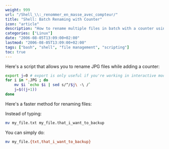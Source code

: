 ```yaml
---
weight: 999
url: "/Shell_\\:_renommer_en_masse_avec_compteur/"
title: "Shell: Batch Renaming with Counter"
icon: "article"
description: "How to rename multiple files in batch with a counter using shell scripting."
categories: ["Linux"]
date: "2006-08-05T13:09:00+02:00"
lastmod: "2006-08-05T13:09:00+02:00"
tags: ["bash", "shell", "file management", "scripting"]
toc: true
---
```


Here's a script that allows you to rename JPG files while adding a counter:

```bash
export j=0 # export is only useful if you're working in interactive mode (not in a script)
for i in *.JPG ; do
    mv $i `echo $i | sed s/^/$j\ -\ /`
    j=$((j+1))
done
```

Here's a faster method for renaming files:

Instead of typing:

```bash
mv my_file.txt my_file.that_i_want_to_backup
```

You can simply do:

```bash
mv my_file.{txt,that_i_want_to_backup}
```
